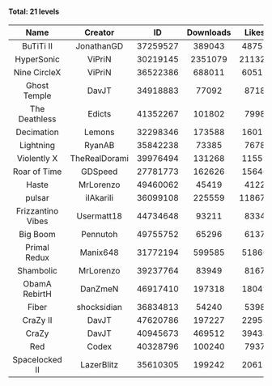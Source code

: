 #### Total: 21 levels

| Name | Creator | ID | Downloads | Likes |
|:---:|:---:|:---:|:---:|:---:|
| BuTiTi II | JonathanGD | 37259527 | 389043 | 48755
| HyperSonic | ViPriN | 30219145 | 2351079 | 211320
| Nine CircleX | ViPriN | 36522386 | 688011 | 60517
| Ghost Temple | DavJT | 34918883 | 77092 | 8718
| The Deathless | Edicts | 41352267 | 101802 | 7998
| Decimation | Lemons | 32298346 | 173588 | 16011
| Lightning | RyanAB | 35842238 | 73385 | 7678
| Violently X | TheRealDorami | 39976494 | 131268 | 11555
| Roar of Time | GDSpeed | 27781773 | 162626 | 15646
| Haste | MrLorenzo | 49460062 | 45419 | 4122
| pulsar | iIAkariIi | 36099108 | 225559 | 118670
| Frizzantino Vibes | Usermatt18 | 44734648 | 93211 | 8334
| Big Boom | Pennutoh | 49755752 | 65296 | 6137
| Primal Redux | Manix648 | 31772194 | 599585 | 51860
| Shambolic | MrLorenzo | 39237764 | 83949 | 8167
| ObamA RebirtH | DanZmeN | 46917410 | 197318 | 18049
| Fiber | shocksidian | 36834813 | 54240 | 5398
| CraZy II | DavJT | 47620786 | 197227 | 22953
| CraZy | DavJT | 40945673 | 469512 | 39438
| Red | Codex | 40328796 | 100240 | 7937
| Spacelocked II | LazerBlitz | 35610305 | 199242 | 20617
